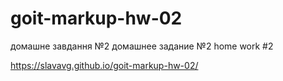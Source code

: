 # goit-markup-hw-02
 домашне завдання №2
 домашнее задание №2
 home work #2

https://slavavg.github.io/goit-markup-hw-02/
